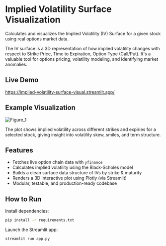 # Implied Volatility Surface Visualization

Calculates and visualizes the Implied Volatility (IV) Surface for a given stock using real options market data.

The IV surface is a 3D representation of how implied volatility changes with respect to Strike Price, Time to Expiration, Option Type (Call/Put). It's a valuable tool for options pricing, volatility modeling, and identifying market anomalies.

## Live Demo

https://implied-volatility-surface-visual.streamlit.app/

## Example Visualization

![Figure_1](https://github.com/user-attachments/assets/a4977eca-b348-4dd5-b593-0a62c99b92a9)

The plot shows implied volatility across different strikes and expiries for a selected stock, giving insight into volatility skew, smiles, and term structure.

## Features

- Fetches live option chain data with `yfinance`
- Calculates implied volatility using the Black-Scholes model
- Builds a clean surface data structure of IVs by strike & maturity
- Renders a 3D interactive plot using Plotly (via Streamlit)
- Modular, testable, and production-ready codebase

## How to Run 

Install dependencies:

```bash
pip install -r requirements.txt
```

Launch the Streamlit app:

```bash
streamlit run app.py
```
